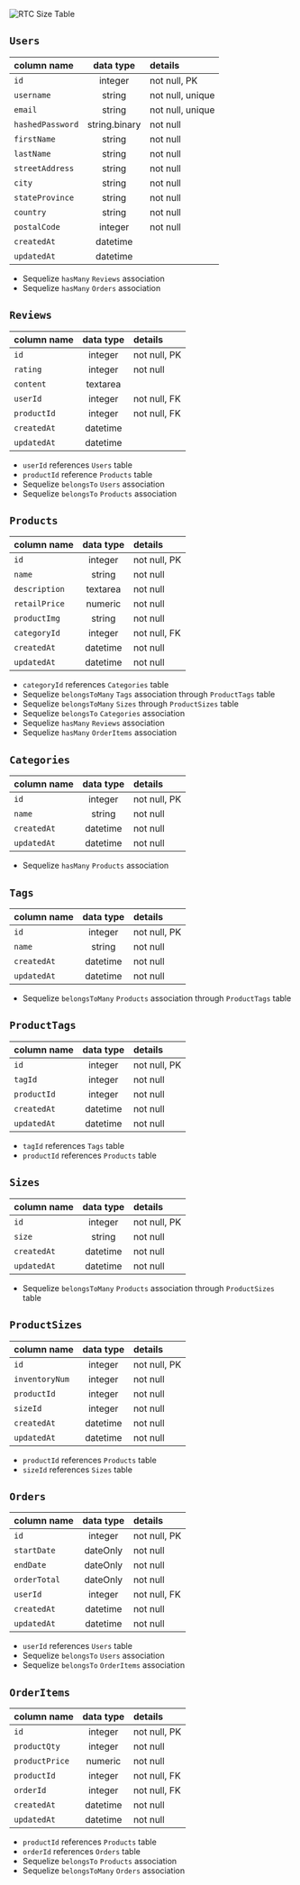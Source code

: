 ![RTC Size Table](https://user-images.githubusercontent.com/67562159/105773249-999a6200-5f31-11eb-98f6-64eebf45566e.png)



## `Users`

| column name       | data type | details                   |
|:------------------|:---------:|:--------------------------|
| `id`              | integer   | not null, PK     |
| `username`        | string    | not null, unique |
| `email`           | string    | not null, unique |
| `hashedPassword`  | string.binary    | not null                  |
| `firstName`  | string    | not null                  |
| `lastName`  | string    | not null                  |
| `streetAddress`  | string    | not null                  |
| `city`  | string    | not null                  |
| `stateProvince`  | string    | not null                  |
| `country`  | string    | not null                  |
| `postalCode`  | integer    | not null                  |
| `createdAt`       | datetime  |                   |
| `updatedAt`       | datetime  |                   |

-   Sequelize `hasMany` `Reviews` association
-   Sequelize `hasMany` `Orders` association


## `Reviews`

| column name          | data type | details                        |
|:---------------------|:---------:|:-------------------------------|
| `id`                 | integer   | not null, PK          |
| `rating`               | integer    | not null                       |
| `content`           | textarea   |                                       |
| `userId`           | integer   |   not null, FK
| `productId`           | integer   | not null, FK
| `createdAt`          | datetime  |                        |
| `updatedAt`          | datetime  |                       |

- `userId` references `Users` table
- `productId` reference `Products` table
-   Sequelize `belongsTo` `Users` association
-   Sequelize `belongsTo` `Products` association

## `Products`

| column name       | data type | details                        |
|:------------------|:---------:|:-------------------------------|
| `id`              | integer   | not null, PK          |
| `name`          | string   | not null |
| `description`         | textarea   | not null |
| `retailPrice`         | numeric   | not null |
| `productImg`         | string   | not null |
| `categoryId`         | integer   | not null, FK |
| `createdAt`       | datetime  | not null                       |
| `updatedAt`       | datetime  | not null                       |

- `categoryId` references `Categories` table
- Sequelize `belongsToMany` `Tags` association through `ProductTags` table
- Sequelize `belongsToMany` `Sizes` through `ProductSizes` table
- Sequelize `belongsTo` `Categories` association
- Sequelize `hasMany` `Reviews` association
- Sequelize `hasMany` `OrderItems` association

## `Categories`

| column name       | data type | details                        |
|:------------------|:---------:|:-------------------------------|
| `id`              | integer   | not null, PK          |
| `name`          | string   | not null |
| `createdAt`       | datetime  | not null                       |
| `updatedAt`       | datetime  | not null                       |

- Sequelize `hasMany` `Products` association

## `Tags`

| column name       | data type | details                        |
|:------------------|:---------:|:-------------------------------|
| `id`              | integer   | not null, PK          |
| `name`          | string   | not null |
| `createdAt`       | datetime  | not null                       |
| `updatedAt`       | datetime  | not null                       |

- Sequelize `belongsToMany` `Products` association through `ProductTags` table

## `ProductTags`

| column name       | data type | details                        |
|:------------------|:---------:|:-------------------------------|
| `id`              | integer   | not null, PK          |
| `tagId`          | integer   | not null  |
| `productId`         | integer   | not null  |
| `createdAt`       | datetime  | not null                       |
| `updatedAt`       | datetime  | not null                       |

- `tagId` references `Tags` table
- `productId` references `Products` table

## `Sizes`

| column name       | data type | details                        |
|:------------------|:---------:|:-------------------------------|
| `id`              | integer   | not null, PK          |
| `size`          | string   | not null |
| `createdAt`       | datetime  | not null                       |
| `updatedAt`       | datetime  | not null                       |

- Sequelize `belongsToMany` `Products` association through `ProductSizes` table

## `ProductSizes`

| column name       | data type | details                        |
|:------------------|:---------:|:-------------------------------|
| `id`              | integer   | not null, PK          |
| `inventoryNum`          | integer   | not null  |
| `productId`         | integer   | not null  |
| `sizeId`         | integer   | not null  |
| `createdAt`       | datetime  | not null                       |
| `updatedAt`       | datetime  | not null                       |

- `productId` references `Products` table
- `sizeId` references `Sizes` table

## `Orders`

| column name       | data type | details                        |
|:------------------|:---------:|:-------------------------------|
| `id`              | integer   | not null, PK          |
| `startDate`         | dateOnly   | not null  |
| `endDate`         | dateOnly   | not null  |
| `orderTotal`         | dateOnly   | not null  |
| `userId`         | integer   | not null, FK  |
| `createdAt`       | datetime  | not null                       |
| `updatedAt`       | datetime  | not null                       |

- `userId` references `Users` table
- Sequelize `belongsTo` `Users` association
- Sequelize `belongsTo` `OrderItems` association

## `OrderItems`

| column name       | data type | details                        |
|:------------------|:---------:|:-------------------------------|
| `id`              | integer   | not null, PK          |
| `productQty`          | integer   | not null  |
| `productPrice`         | numeric   | not null  |
| `productId`         | integer   | not null, FK  |
| `orderId`         | integer   | not null, FK  |
| `createdAt`       | datetime  | not null                       |
| `updatedAt`       | datetime  | not null                       |

- `productId` references `Products` table
- `orderId` references `Orders` table
- Sequelize `belongsTo` `Products` association
- Sequelize `belongsToMany` `Orders` association